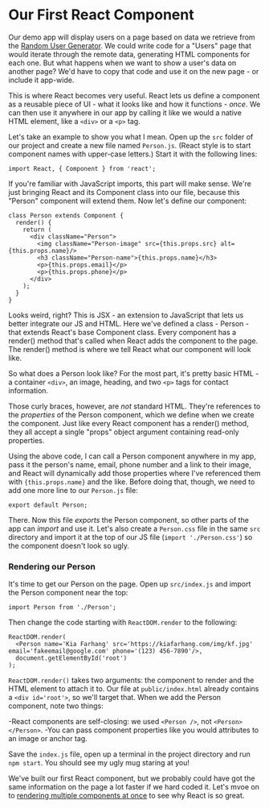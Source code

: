 # Our First React Component #

Our demo app will display users on a page based on data we retrieve from the [Random User Generator](https://randomuser.me/). We could write code for a "Users" page that would iterate through the remote data, generating HTML components for each one. But what happens when we want to show a user's data on another page? We'd have to copy that code and use it on the new page - or include it app-wide.

This is where React becomes very useful. React lets us define a component as a reusable piece of UI - what it looks like and how it functions - *once*. We can then use it anywhere in our app by calling it like we would a native HTML element, like a ```<div>``` or a ```<p>``` tag.

Let's take an example to show you what I mean. Open up the ```src``` folder of our project and create a new file named ```Person.js```. (React style is to start component names with upper-case letters.) Start it with the following lines:

```
import React, { Component } from 'react';
```

If you're familiar with JavaScript imports, this part will make sense. We're just bringing React and its Component class into our file, because this "Person" component will extend them. Now let's define our component:

```
class Person extends Component {
  render() {
    return (
      <div className="Person">
        <img className="Person-image" src={this.props.src} alt={this.props.name}/>
        <h3 className="Person-name">{this.props.name}</h3>
        <p>{this.props.email}</p>
        <p>{this.props.phone}</p>
      </div>
    );
  }
}
```

Looks weird, right? This is JSX - an extension to JavaScript that lets us better integrate our JS and HTML. Here we've defined a class - Person - that extends React's base Component class. Every component has a render() method that's called when React adds the component to the page. The render() method is where we tell React what our component will look like.

So what does a Person look like? For the most part, it's pretty basic HTML - a container ```<div>```, an image, heading, and two ```<p>``` tags for contact information. 

Those curly braces, however, are *not* standard HTML. They're references to the *properties* of the Person component, which we define when we create the component. Just like every React component has a render() method, they all accept a single "props" object argument containing read-only properties.

Using the above code, I can call a Person component anywhere in my app, pass it the person's name, email, phone number and a link to their image, and React will dynamically add those properties where I've referenced them with ```{this.props.name}``` and the like. Before doing that, though, we need to add one more line to our ```Person.js``` file:

```
export default Person;
```

There. Now this file *exports* the Person component, so other parts of the app can *import* and use it. Let's also create a ```Person.css``` file in the same ```src``` directory and import it at the top of our JS file (```import './Person.css'```) so the component doesn't look so ugly.

### Rendering our Person ###

It's time to get our Person on the page. Open up ```src/index.js``` and import the Person component near the top:

```
import Person from './Person';
```

Then change the code starting with ```ReactDOM.render``` to the following:

```
ReactDOM.render(
  <Person name='Kia Farhang' src='https://kiafarhang.com/img/kf.jpg' email='fakeemail@google.com' phone='(123) 456-7890'/>,
  document.getElementById('root')
);
```

```ReactDOM.render()``` takes two arguments: the component to render and the HTML element to attach it to. Our file at ```public/index.html``` already contains a ```<div id='root'>```, so we'll target that. When we add the Person component, note two things:

-React components are self-closing: we used ```<Person />```, not ```<Person></Person>```.
-You can pass component properties like you would attributes to an image or anchor tag.

Save the ```index.js``` file, open up a terminal in the project directory and run ```npm start```. You should see my ugly mug staring at you!

We've built our first React component, but we probably could have got the same information on the page a lot faster if we hard coded it. Let's mvoe on to [rendering multiple components at once](https://github.com/KiaFarhang/react-meetup/tree/stage-2) to see why React is so great.